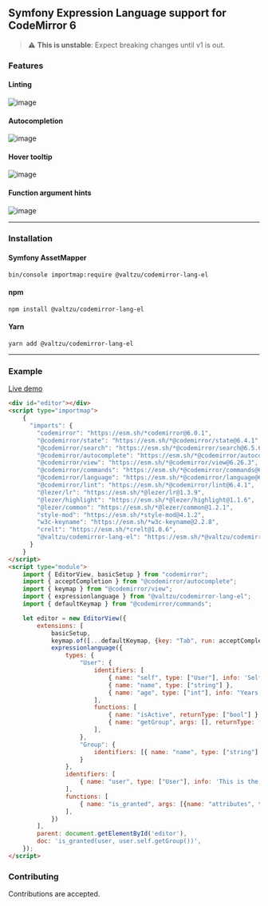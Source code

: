 ## Symfony Expression Language support for CodeMirror 6

> :warning: **This is unstable**: Expect breaking changes until v1 is out.

### Features

#### Linting

![image](https://github.com/valtzu/codemirror-lang-el/assets/652734/dd221b7d-7cc6-494f-9823-dae8a55eca03)

#### Autocompletion

![image](https://github.com/valtzu/codemirror-lang-el/assets/652734/a5a7bfdc-2869-4cbb-98f6-0abe361d55ba)

#### Hover tooltip

![image](https://github.com/valtzu/codemirror-lang-el/assets/652734/3cfd7a49-4503-491c-972d-26d209ea26f3)

#### Function argument hints

![image](https://github.com/valtzu/codemirror-lang-el/assets/652734/129eb510-a2aa-479e-b1de-dd0232b33299)

---

### Installation

#### Symfony AssetMapper

```
bin/console importmap:require @valtzu/codemirror-lang-el
```

#### npm

```
npm install @valtzu/codemirror-lang-el
```

#### Yarn

```
yarn add @valtzu/codemirror-lang-el
```

---

### Example

[Live demo](https://jsfiddle.net/turse2xq/)

```html
<div id="editor"></div>
<script type="importmap">
    {
      "imports": {
        "codemirror": "https://esm.sh/*codemirror@6.0.1",
        "@codemirror/state": "https://esm.sh/*@codemirror/state@6.4.1",
        "@codemirror/search": "https://esm.sh/*@codemirror/search@6.5.6",
        "@codemirror/autocomplete": "https://esm.sh/*@codemirror/autocomplete@6.9.0",
        "@codemirror/view": "https://esm.sh/*@codemirror/view@6.26.3",
        "@codemirror/commands": "https://esm.sh/*@codemirror/commands@6.2.5",
        "@codemirror/language": "https://esm.sh/*@codemirror/language@6.9.0",
        "@codemirror/lint": "https://esm.sh/*@codemirror/lint@6.4.1",
        "@lezer/lr": "https://esm.sh/*@lezer/lr@1.3.9",
        "@lezer/highlight": "https://esm.sh/*@lezer/highlight@1.1.6",
        "@lezer/common": "https://esm.sh/*@lezer/common@1.2.1",
        "style-mod": "https://esm.sh/*style-mod@4.1.2",
        "w3c-keyname": "https://esm.sh/*w3c-keyname@2.2.8",
        "crelt": "https://esm.sh/*crelt@1.0.6",
        "@valtzu/codemirror-lang-el": "https://esm.sh/*@valtzu/codemirror-lang-el@0.6.3"
      }
    }
</script>
<script type="module">
    import { EditorView, basicSetup } from "codemirror";
    import { acceptCompletion } from "@codemirror/autocomplete";
    import { keymap } from "@codemirror/view";
    import { expressionlanguage } from "@valtzu/codemirror-lang-el";
    import { defaultKeymap } from "@codemirror/commands";

    let editor = new EditorView({
        extensions: [
            basicSetup,
            keymap.of([...defaultKeymap, {key: "Tab", run: acceptCompletion}]),
            expressionlanguage({
                types: {
                    "User": {
                        identifiers: [
                            { name: "self", type: ["User"], info: 'Self-reference for property-access demonstration purposes' },
                            { name: "name", type: ["string"] },
                            { name: "age", type: ["int"], info: "Years since birthday", detail: "years" },
                        ],
                        functions: [
                            { name: "isActive", returnType: ["bool"] },
                            { name: "getGroup", args: [], returnType: ["Group"], info: 'Get the user group' },
                        ],
                    },
                    "Group": {
                        identifiers: [{ name: "name", type: ["string"] }]
                    }
                },
                identifiers: [
                    { name: "user", type: ["User"], info: 'This is the user' },
                ],
                functions: [
                    { name: "is_granted", args: [{name: "attributes", type: ["string"]}, {name: "object", type: ["object"], optional: true}], info: 'Check if subject has permission to the object', returnType: ['bool'] },
                ],
            })
        ],
        parent: document.getElementById('editor'),
        doc: 'is_granted(user, user.self.getGroup())',
    });
</script>
```

### Contributing

Contributions are accepted.
